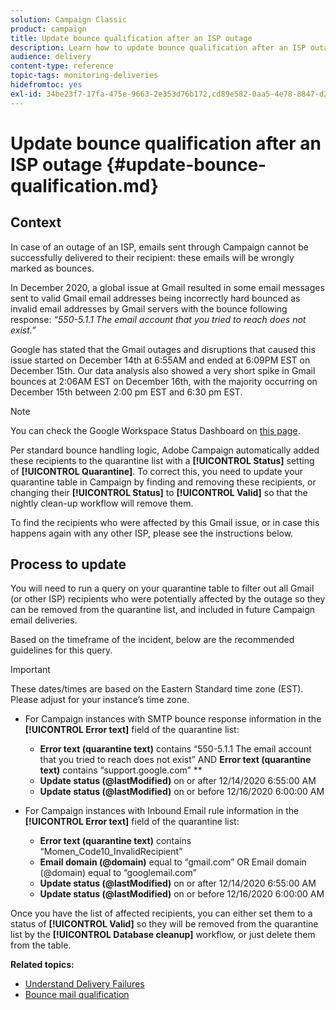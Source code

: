 ```yaml
---
solution: Campaign Classic
product: campaign
title: Update bounce qualification after an ISP outage
description: Learn how to update bounce qualification after an ISP outage.
audience: delivery
content-type: reference
topic-tags: monitoring-deliveries
hidefromtoc: yes
exl-id: 34be23f7-17fa-475e-9663-2e353d76b172,cd89e582-0aa5-4e78-8847-d228cbc19b64
---
```

# Update bounce qualification after an ISP outage {#update-bounce-qualification.md}

## Context

In case of an outage of an ISP, emails sent through Campaign cannot be successfully delivered to their recipient: these emails will be wrongly marked as bounces.

In December 2020, a global issue at Gmail resulted in some email messages sent to valid Gmail email addresses being incorrectly hard bounced as invalid email addresses by Gmail servers with the bounce following response: *“550-5.1.1 The email account that you tried to reach does not exist.”*

Google has stated that the Gmail outages and disruptions that caused this issue started on December 14th at 6:55AM and ended at 6:09PM EST on December 15th. Our data analysis also showed a very short spike in Gmail bounces at 2:06AM EST on December 16th, with the majority occurring on December 15th between 2:00 pm EST and 6:30 pm EST.

>[!NOTE]
>
>You can check the Google Workspace Status Dashboard on [this page](https://www.google.com/appsstatus#hl=en&v=status).


Per standard bounce handling logic, Adobe Campaign automatically added these recipients to the quarantine list with a **[!UICONTROL Status]** setting of **[!UICONTROL Quarantine]**. To correct this, you need to update your quarantine table in Campaign by finding and removing these recipients, or changing their **[!UICONTROL Status]** to **[!UICONTROL Valid]** so that the nightly clean-up workflow will remove them. 

To find the recipients who were affected by this Gmail issue, or in case this happens again with any other ISP, please see the instructions below.

## Process to update

You will need to run a query on your quarantine table to filter out all Gmail (or other ISP) recipients who were potentially affected by the outage so they can be removed from the quarantine list, and included in future Campaign email deliveries.

Based on the timeframe of the incident, below are the recommended guidelines for this query.

>[!IMPORTANT]
>
>These dates/times are based on the Eastern Standard time zone (EST). Please adjust for your instance’s time zone.

* For Campaign instances with SMTP bounce response information in the **[!UICONTROL Error text]** field of the quarantine list:

    * **Error text (quarantine text)** contains “550-5.1.1 The email account that you tried to reach does not exist” AND **Error text (quarantine text)** contains “support.google.com” **
    * **Update status (@lastModified)** on or after 12/14/2020 6:55:00 AM  
    * **Update status (@lastModified)** on or before 12/16/2020 6:00:00 AM

* For Campaign instances with Inbound Email rule information in the **[!UICONTROL Error text]** field of the quarantine list:

    * **Error text (quarantine text)** contains “Momen_Code10_InvalidRecipient”
    * **Email domain (@domain)** equal to “gmail.com” OR Email domain (@domain) equal to “googlemail.com”
    * **Update status (@lastModified)** on or after 12/14/2020 6:55:00 AM  
    * **Update status (@lastModified)** on or before 12/16/2020 6:00:00 AM

Once you have the list of affected recipients, you can either set them to a status of **[!UICONTROL Valid]** so they will be removed from the quarantine list by the **[!UICONTROL Database cleanup]** workflow, or just delete them from the table.

**Related topics:**
* [Understand Delivery Failures](../../delivery/using/understanding-delivery-failures.md)
* [Bounce mail qualification](../../delivery/using/understanding-delivery-failures.md#bounce-mail-qualification)
